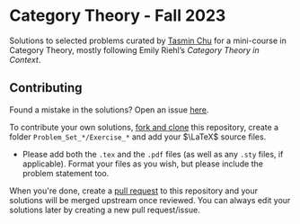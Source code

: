 # Category Theory - Fall 2023
Solutions to selected problems curated by [Tasmin Chu](https://publish.obsidian.md/tasmin-chu/cat-theory) for a mini-course in Category Theory, mostly following Emily Riehl’s _Category Theory in Context_.

## Contributing
Found a mistake in the solutions? Open an issue [here](https://github.com/zhaoshenzhai/CatTheory-F23/issues/new?assignees=zhaoshenzhai&labels=bug&projects=&template=fix-a-mistake.md&title=%5Bmistake%5D+).

To contribute your own solutions, [fork and clone](https://docs.github.com/en/get-started/quickstart/fork-a-repo) this repository, create a folder `Problem_Set_*/Exercise_*` and add your $\LaTeX$ source files.
* Please add both the `.tex` and the `.pdf` files (as well as any `.sty` files, if applicable). Format your files as you wish, but please include the problem statement too.

When you're done, create a [pull request](https://docs.github.com/en/pull-requests/collaborating-with-pull-requests/proposing-changes-to-your-work-with-pull-requests/creating-a-pull-request) to this repository and your solutions will be merged upstream once reviewed. You can always edit your solutions later by creating a new pull request/issue.
